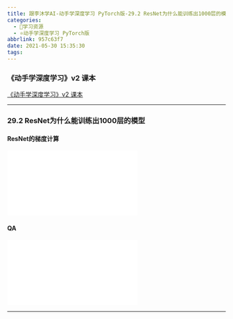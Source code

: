 ```yaml
---
title: 跟李沐学AI-动手学深度学习 PyTorch版-29.2 ResNet为什么能训练出1000层的模型
categories:
  - 🌙学习资源
  - ⭐动手学深度学习 PyTorch版
abbrlink: 957c63f7
date: 2021-05-30 15:35:30
tags:
---
```


### 《动手学深度学习》v2 课本

[《动手学深度学习》v2 课本](http://zh.d2l.ai/)

***

### 29.2 ResNet为什么能训练出1000层的模型

#### ResNet的梯度计算

<iframe src="//player.bilibili.com/player.html?aid=845908060&bvid=BV1554y157E3&cid=349736004&page=1" scrolling="no" border="0" frameborder="no" framespacing="0" allowfullscreen="true"> </iframe>

<!--more-->

#### QA

<iframe src="//player.bilibili.com/player.html?aid=845908060&bvid=BV1554y157E3&cid=349737277&page=2" scrolling="no" border="0" frameborder="no" framespacing="0" allowfullscreen="true"> </iframe>

***
